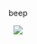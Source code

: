<p align="center">
beep
</p>
<div align="center">
  <img src="[[https://64.media.tumblr.com/b92f58b5d60862713f3f9a98107ad7b3/43020831ab71609c-0d/s1280x1920/58b55535e25beac64808bfff53e0a1606d10b0d1.pnj]]"  />
</div>
